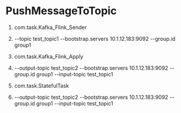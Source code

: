# PushMessageToTopic


1. com.task.Kafka_Flink_Sender
1. --topic test_topic1 --bootstrap.servers 10.1.12.183:9092 --group.id group1


1. com.task.Kafka_Flink_Apply
1. --output-topic test_topic2 --bootstrap.servers 10.1.12.183:9092 --group.id group1 --input-topic test_topic1

1. com.task.StatefulTask
1. --output-topic test_topic2 --bootstrap.servers 10.1.12.183:9092 --group.id group1 --input-topic test_topic1
